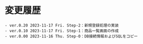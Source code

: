 # 変更履歴

	- ver.0.20 2023-11-17 Fri. Step-2：新規登録処理の実装
	- ver.0.10 2023-11-17 Fri. Step-1：商品一覧画面の作成
	- ver.0.00 2023-11-16 Thu. Step-0：DB接続情報およびSQLをコピー
